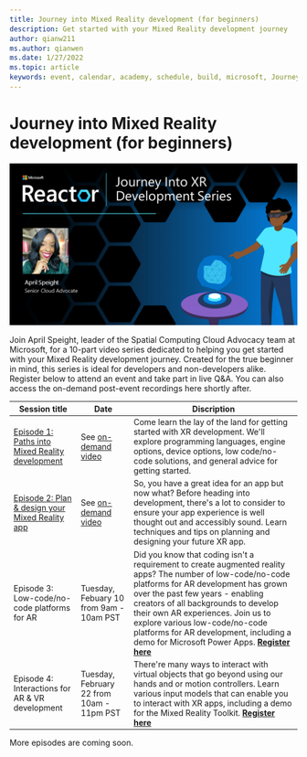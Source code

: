 ```yaml
---
title: Journey into Mixed Reality development (for beginners)
description: Get started with your Mixed Reality development journey
author: qianw211
ms.author: qianwen
ms.date: 1/27/2022
ms.topic: article
keywords: event, calendar, academy, schedule, build, microsoft, Journey, Mixed Reality development, beginners
---
```


# Journey into Mixed Reality development (for beginners)

![Journey into Mixed Reality development banner](images/mr-series-with-april-series-banner.png)

Join April Speight, leader of the Spatial Computing Cloud Advocacy team at Microsoft, for a 10-part video series dedicated to helping you get started with your Mixed Reality development journey. Created for the true beginner in mind, this series is ideal for developers and non-developers alike. Register below to attend an event and take part in live Q&A. You can also access the on-demand post-event recordings here shortly after. 

| Session title | Date | Discription|
|-------------|-------------|--------|
| [Episode 1: Paths into Mixed Reality development](https://www.youtube.com/watch?v=XNX3gQWOdA0&list=PLlrxD0HtieHg7iAQdchuIls-ATakL9jMZ&index=1) | See [on-demand video](https://www.youtube.com/watch?v=XNX3gQWOdA0&list=PLlrxD0HtieHg7iAQdchuIls-ATakL9jMZ&index=1) | Come learn the lay of the land for getting started with XR development. We'll explore programming languages, engine options, device options, low code/no-code solutions, and general advice for getting started. |
| [Episode 2: Plan & design your Mixed Reality app](https://www.youtube.com/watch?v=67NXMD7tf8s&list=PLlrxD0HtieHg7iAQdchuIls-ATakL9jMZ&index=1) | See [on-demand video](https://www.youtube.com/watch?v=67NXMD7tf8s&list=PLlrxD0HtieHg7iAQdchuIls-ATakL9jMZ&index=1) | So, you have a great idea for an app but now what? Before heading into development, there's a lot to consider to ensure your app experience is well thought out and accessibly sound. Learn techniques and tips on planning and designing your future XR app. |
| Episode 3: Low-code/no-code platforms for AR | Tuesday, Febuary 10 from 9am - 10am PST | Did you know that coding isn't a requirement to create augmented reality apps? The number of low-code/no-code platforms for AR development has grown over the past few years - enabling creators of all backgrounds to develop their own AR experiences. Join us to explore various low-code/no-code platforms for AR development, including a demo for Microsoft Power Apps. [**Register here**](https://www.meetup.com/hololens-mr/events/283487520/) |
| Episode 4: Interactions for AR & VR development | Tuesday, February 22 from 10am - 11pm PST  | There're many ways to interact with virtual objects that go beyond using our hands and or motion controllers. Learn various input models that can enable you to interact with XR apps, including a demo for the Mixed Reality Toolkit. [**Register here**](https://www.meetup.com/hololens-mr/events/283487582/) |

More episodes are coming soon. 